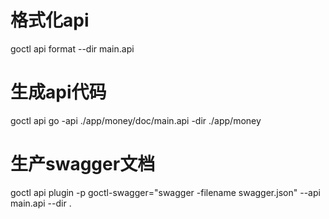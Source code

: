 # 格式化api
goctl api format --dir main.api

# 生成api代码
goctl api go -api ./app/money/doc/main.api -dir ./app/money

# 生产swagger文档
goctl api plugin -p goctl-swagger="swagger -filename swagger.json" --api main.api --dir .
